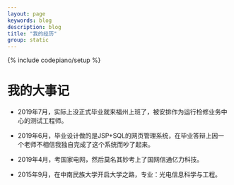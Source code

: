 ```yaml
---
layout: page
keywords: blog
description: blog
title: "我的经历"
group: static
---
```

{% include codepiano/setup %}

我的大事记
===

* 2019年7月，实际上没正式毕业就来福州上班了，被安排作为运行检修业务中心的测试工程师。

* 2019年6月，毕业设计做的是JSP+SQL的网页管理系统，在毕业答辩上因一个老师不相信我独自完成了这个系统而吵了起来。

* 2019年4月，考国家电网，然后莫名其妙考上了国网信通亿力科技。

* 2015年9月，在中南民族大学开启大学之路，专业：光电信息科学与工程。

<br />

<div id="comment-hook">
<!-- 多说评论框 start -->
	<div class="ds-thread" data-thread-key="my-progress" data-title="{{ page.title }}" data-url="http://VincentVanWefans.github.io{{ page.url }}"></div>
<!-- 多说评论框 end -->
<!-- 多说公共JS代码 start (一个网页只需插入一次) -->
<script type="text/javascript">
var duoshuoQuery = {short_name:"VincentVanWefans"};
	(function() {
		var ds = document.createElement('script');
		ds.type = 'text/javascript';ds.async = true;
		ds.src = (document.location.protocol == 'https:' ? 'https:' : 'http:') + '//static.duoshuo.com/embed.js';
		ds.charset = 'UTF-8';
		(document.getElementsByTagName('head')[0] 
		 || document.getElementsByTagName('body')[0]).appendChild(ds);
	})();
	</script>
<!-- 多说公共JS代码 end -->
</div>